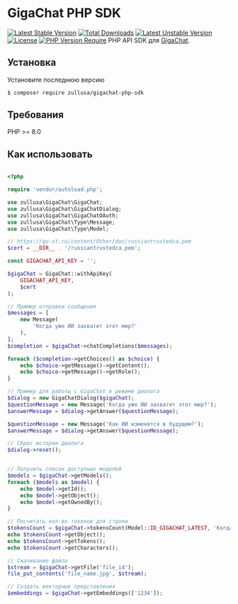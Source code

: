 # GigaChat PHP SDK

[![Latest Stable Version](https://poser.pugx.org/zullusa/gigachat-php-sdk/v?style=for-the-badge)](https://packagist.org/packages/zullusa/gigachat-php-sdk) [![Total Downloads](https://poser.pugx.org/zullusa/gigachat-php-sdk/downloads?style=for-the-badge)](https://packagist.org/packages/zullusa/gigachat-php-sdk) [![Latest Unstable Version](https://poser.pugx.org/zullusa/gigachat-php-sdk/v/unstable?style=for-the-badge)](https://packagist.org/packages/zullusa/gigachat-php-sdk) [![License](https://poser.pugx.org/zullusa/gigachat-php-sdk/license?style=for-the-badge)](https://packagist.org/packages/zullusa/gigachat-php-sdk) [![PHP Version Require](https://poser.pugx.org/zullusa/gigachat-php-sdk/require/php?style=for-the-badge)](https://packagist.org/packages/zullusa/gigachat-php-sdk)
PHP API SDK для [GigaChat](https://developers.sber.ru/docs/ru/gigachat/overview/).

## Установка

Установите последнюю версию

```bash
$ composer require zullusa/gigachat-php-sdk
```

## Требования

PHP >= 8.0

## Как использовать

```php

<?php

require 'vendor/autoload.php';

use zullusa\GigaChat\GigaChat;
use zullusa\GigaChat\GigaChatDialog;
use zullusa\GigaChat\GigaChatOAuth;
use zullusa\GigaChat\Type\Message;
use zullusa\GigaChat\Type\Model;

// https://gu-st.ru/content/Other/doc/russiantrustedca.pem
$cert = __DIR__ . '/russiantrustedca.pem';

const GIGACHAT_API_KEY = '';

$gigaChat = GigaChat::withApiKey(
    GIGACHAT_API_KEY,
    $cert
);

// Пример отправки сообщения
$messages = [
    new Message(
        'Когда уже ИИ захватит этот мир?'
    ),
];
$completion = $gigaChat->chatCompletions($messages);

foreach ($completion->getChoices() as $choice) {
    echo $choice->getMessage()->getContent();
    echo $choice->getMessage()->getRole();
}

// Пример для работы с GigaChat в режиме диалога
$dialog = new GigaChatDialog($gigaChat);
$questionMessage = new Message('Когда уже ИИ захватит этот мир?');
$answerMessage = $dialog->getAnswer($questionMessage);

$questionMessage = new Message('Как ИИ изменятся в будущем?');
$answerMessage = $dialog->getAnswer($questionMessage);

// Сброс истории диалога
$dialog->reset();


// Получить список доступных моделей
$models = $gigaChat->getModels();
foreach ($models as $model) {
    echo $model->getId();
    echo $model->getObject();
    echo $model->getOwnedBy();
}

// Посчитать кол-во токенов для строки
$tokensCount = $gigaChat->tokensCount(Model::ID_GIGACHAT_LATEST, 'Когда уже ИИ захватит этот мир?');
echo $tokensCount->getObject();
echo $tokensCount->getTokens();
echo $tokensCount->getCharacters();

// Скачивание файла
$stream = $gigaChat->getFile('file_id');
file_put_contents('file_name.jpg', $stream);

// Создать векторные представления
$embeddings = $gigaChat->getEmbeddings(['1234']);

```
